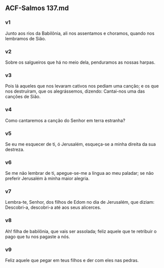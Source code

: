 ## ACF-Salmos 137.md
### v1
 Junto aos rios da Babilônia, ali nos assentamos e choramos, quando nos lembramos de Sião.
### v2
 Sobre os salgueiros que há no meio dela, penduramos as nossas harpas.
### v3
 Pois lá aqueles que nos levaram cativos nos pediam uma canção; e os que nos destruíram, que os alegrássemos, dizendo: Cantai-nos uma das canções de Sião.
### v4
 Como cantaremos a canção do Senhor em terra estranha?
### v5
 Se eu me esquecer de ti, ó Jerusalém, esqueça-se a minha direita da sua destreza.
### v6
 Se me não lembrar de ti, apegue-se-me a língua ao meu paladar; se não preferir Jerusalém à minha maior alegria.
### v7
 Lembra-te, Senhor, dos filhos de Edom no dia de Jerusalém, que diziam: Descobri-a, descobri-a até aos seus alicerces.
### v8
 Ah! filha de babilônia, que vais ser assolada; feliz aquele que te retribuir o pago que tu nos pagaste a nós.
### v9
 Feliz aquele que pegar em teus filhos e der com eles nas pedras.
